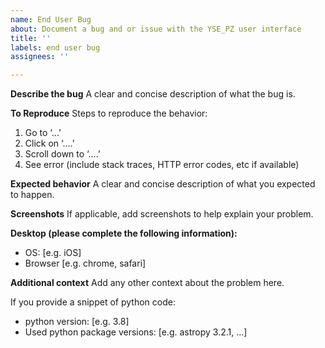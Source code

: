 ```yaml
---
name: End User Bug
about: Document a bug and or issue with the YSE_PZ user interface
title: ''
labels: end user bug
assignees: ''

---
```


**Describe the bug**
A clear and concise description of what the bug is.

**To Reproduce**
Steps to reproduce the behavior:
1. Go to ‘...’
2. Click on ‘....’
3. Scroll down to ‘....’
4. See error (include stack traces, HTTP error codes, etc if available)

**Expected behavior**
A clear and concise description of what you expected to happen.

**Screenshots**
If applicable, add screenshots to help explain your problem.

**Desktop (please complete the following information):**
 - OS: [e.g. iOS]
 - Browser [e.g. chrome, safari]

**Additional context**
Add any other context about the problem here.

If you provide a snippet of python code:
 - python version: [e.g. 3.8]
 - Used python package versions: [e.g. astropy 3.2.1, ...]
